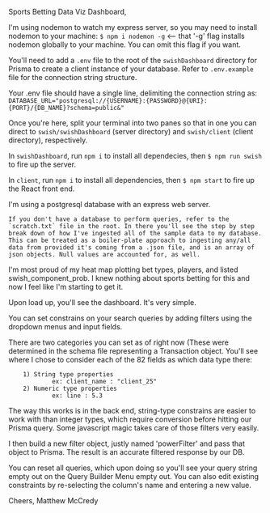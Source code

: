 Sports Betting Data Viz Dashboard,

I'm using nodemon to watch my express server, so you may need to install nodemon to your machine: `$ npm i nodemon -g` <-- that '-g' flag installs nodemon globally to your machine. You can omit this flag if you want.

You'll need to add a `.env` file to the root of the `swishDashboard` directory for Prisma to create a client instance of your database. Refer to `.env.example` file for the connection string structure.

Your .env file should have a single line, delimiting the connection string as: `DATABASE_URL="postgresql://{USERNAME}:{PASSWORD}@{URI}:{PORT}/{DB_NAME}?schema=public&"`

Once you're here, split your terminal into two panes so that in one you can direct to `swish/swishDashboard` (server directory) and `swish/client` (client directory), respectively.

In `swishDashboard`, run `npm i` to install all dependecies, then `$ npm run swish` to fire up the server.

In `client`, run `npm i` to install all dependencies, then `$ npm start` to fire up the React front end.

I'm using a postgresql database with an express web server.

    If you don't have a database to perform queries, refer to the `scratch.txt` file in the root. In there you'll see the step by step break down of how I've ingested all of the sample data to my database. 
    This can be treated as a boiler-plate approach to ingesting any/all data from provided it's coming from a .json file, and is an array of json objects. Null values are accounted for, as well.

I'm most proud of my heat map plotting bet types, players, and listed swish_component_prob. I knew nothing about sports betting for this and now I feel like I'm starting to get it.

Upon load up, you'll see the dashboard. It's very simple.

You can set constrains on your search queries by adding filters using the dropdown menus and input fields.

There are two categories you can set as of right now (These were determined in the schema file representing a Transaction object. You'll see where I chose to consider each of the 82 fields as which data type there:

        1) String type properties
                ex: client_name : "client_25"
        2) Numeric type properties
                ex: line : 5.3

The way this works is in the back end, string-type constrains are easier to work with than integer types, which require conversion before hitting our Prisma query.
Some javascript magic takes care of those filters very easily.

I then build a new filter object, justly named 'powerFilter' and pass that object to Prisma. The result is an accurate filtered response by our DB.

You can reset all queries, which upon doing so you'll see your query string empty out on the Query Builder Menu empty out. You can also edit existing constraints by re-selecting the column's name and entering a new value.

Cheers,
Matthew McCredy
